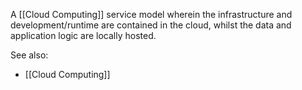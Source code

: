 A [[Cloud Computing]] service model wherein the infrastructure and development/runtime are contained in the cloud, whilst the data and application logic are locally hosted.


See also:
- [[Cloud Computing]]
